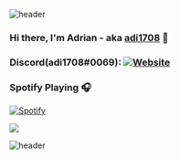 ![header](https://capsule-render.vercel.app/api?type=rect&color=auto&height=25&section=header)
### Hi there, I'm Adrian - aka [adi1708][website] 👋

### Discord(adi1708#0069): [![Website](https://img.shields.io/website?label=adi-discord.tk&style=for-the-badge&url=https%3A%2F%2Fadi170-alt.github.io%2Fadi170-alt%2F)](https://adi170-alt.github.io/adi170-alt/)

### Spotify Playing 🎧

[![Spotify](https://novatorem-brown-seven.vercel.app/api/spotify)](https://open.spotify.com/user/adrianlol2017)

<a href="https://github.com/adi170-alt">
  <img align="center" src="https://github-readme-stats.vercel.app/api/top-langs/?username=adi170-alt&layout=compact&theme=chartreuse-dark&langs_count=8" />
</a>


</details>

[website]: https://adi170-alt.github.io/adi170-alt/
[instagram]: https://instagram.com/_adi1708
![header](https://capsule-render.vercel.app/api?type=rect&color=auto&height=25&section=header)
